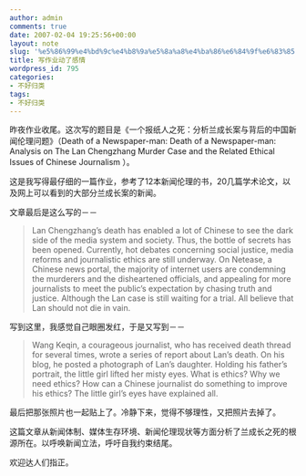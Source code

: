 ```yaml
---
author: admin
comments: true
date: 2007-02-04 19:25:56+00:00
layout: note
slug: '%e5%86%99%e4%bd%9c%e4%b8%9a%e5%8a%a8%e4%ba%86%e6%84%9f%e6%83%85'
title: 写作业动了感情
wordpress_id: 795
categories:
- 不好归类
tags:
- 不好归类
---
```


昨夜作业收尾。这次写的题目是《一个报纸人之死：分析兰成长案与背后的中国新闻伦理问题》（Death of a Newspaper-man: Death of a Newspaper-man: Analysis on The Lan Chengzhang Murder Case and the Related Ethical Issues of Chinese Journalism ）。

这是我写得最仔细的一篇作业，参考了12本新闻伦理的书，20几篇学术论文，以及网上可以看到的大部分兰成长案的新闻。

文章最后是这么写的－－





<blockquote>Lan Chengzhang’s death has enabled a lot of Chinese to see the dark side of the media system and society. Thus, the bottle of secrets has been opened. Currently, hot debates concerning social justice, media reforms and journalistic ethics are still underway. On Netease, a Chinese news portal, the majority of internet users are condemning the murderers and the disheartened officials, and appealing for more journalists to meet the public’s expectation by chasing truth and justice. Although the Lan case is still waiting for a trial. All believe that Lan should not die in vain. </blockquote>



写到这里，我感觉自己眼圈发红，于是又写到－－





<blockquote>Wang Keqin, a courageous journalist, who has received death thread for several times, wrote a series of report about Lan’s death. On his blog, he posted a photograph of Lan’s daughter. Holding his father’s portrait, the little girl lifted her misty eyes. What is ethics? Why we need ethics? How can a Chinese journalist do something to improve his ethics? The little girl’s eyes have explained all. </blockquote>



最后把那张照片也一起贴上了。冷静下来，觉得不够理性，又把照片去掉了。

这篇文章从新闻体制、媒体生存环境、新闻伦理现状等方面分析了兰成长之死的根源所在。以呼唤新闻立法，呼吁自我约束结尾。

欢迎达人们指正。


